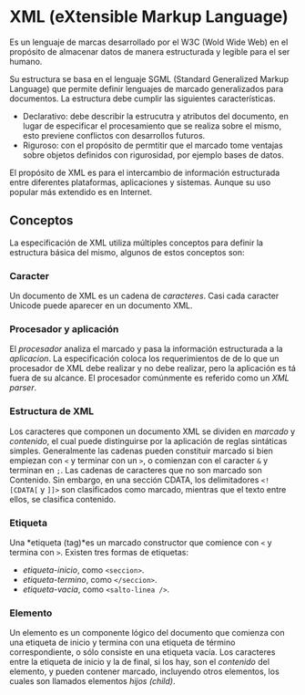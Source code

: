 XML (eXtensible Markup Language)
================================

Es un lenguaje de marcas desarrollado por el W3C (Wold Wide Web) en el propósito
de almacenar datos de manera estructurada y legible para el ser humano.

Su estructura se basa en el lenguaje SGML (Standard Generalized Markup Language)
que permite definir lenguajes de marcado generalizados para documentos. La
estructura debe cumplir las siguientes características.

* Declarativo: debe describir la estrucutra y atributos del documento, en lugar
  de especificar el procesamiento que se realiza sobre el mismo, esto previene
  conflictos con desarrollos futuros.
* Riguroso: con el propósito de permtitir que el marcado tome ventajas sobre
  objetos definidos con rigurosidad, por ejemplo bases de datos.

El propósito de XML es para el intercambio de información estructurada entre
diferentes plataformas, aplicaciones y sistemas. Aunque su uso popular más
extendido es en Internet.

## Conceptos

La especificación de XML utiliza múltiples conceptos para definir la estructura
básica del mismo, algunos de estos conceptos son:

### Caracter
Un documento de XML es un cadena de *caracteres*. Casi cada caracter Unicode
puede aparecer en un documento XML.

### Procesador y aplicación

El *procesador* analiza el marcado y pasa la información estructurada a la
*aplicacion*. La especificación coloca los requerimientos de de lo que un
procesador de XML debe realizar y no debe realizar, pero la aplicación
es tá fuera de su alcance. El procesador comúnmente es referido como un
*XML parser*.

### Estructura de XML

Los caracteres que componen un documento XML se dividen en *marcado* y
*contenido*, el cual puede distinguirse por la aplicación de reglas sintáticas
simples. Generalmente las cadenas pueden constituir marcado si bien empiezan con
`<` y terminar con un `>`, o comienzan con el caracter `&` y terminan en `;`.
Las cadenas de caracteres que no son marcado son Contenido.
Sin embargo, en una sección CDATA, los delimitadores `<![CDATA[` y `]]>` son
clasificados como marcado, mientras que el texto entre ellos, se clasifica
contenido.

### Etiqueta
Una *etiqueta (tag)*es un marcado constructor que comience con `<` y termina
con `>`. Existen tres formas de etiquetas:

* *etiqueta-inicio*, como `<seccion>`.
* *etiqueta-termino*, como `</seccion>`.
* *etiqueta-vacia*, como `<salto-linea />`.

### Elemento

Un elemento es un componente lógico del documento que comienza con una etiqueta
de inicio y termina con una etiqueta de término correspondiente, o sólo consiste
en una etiqueta vacía.
Los caracteres entre la etiqueta de inicio y la de final, si los hay, son el
*contenido* del elemento, y pueden contener marcado, incluyendo otros elementos,
los cuales son llamados elementos *hijos (child)*.